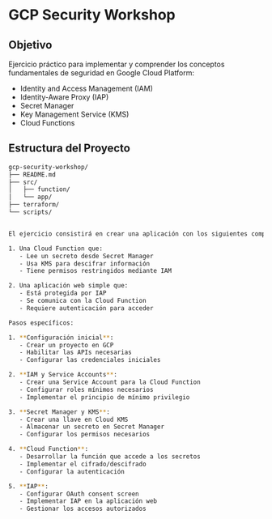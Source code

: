
# GCP Security Workshop

## Objetivo
Ejercicio práctico para implementar y comprender los conceptos fundamentales de seguridad en Google Cloud Platform:
- Identity and Access Management (IAM)
- Identity-Aware Proxy (IAP)
- Secret Manager
- Key Management Service (KMS)
- Cloud Functions

## Estructura del Proyecto
```bash
gcp-security-workshop/
├── README.md
├── src/
│   ├── function/
│   └── app/
├── terraform/
└── scripts/


El ejercicio consistirá en crear una aplicación con los siguientes componentes:

1. Una Cloud Function que:
   - Lee un secreto desde Secret Manager
   - Usa KMS para descifrar información
   - Tiene permisos restringidos mediante IAM

2. Una aplicación web simple que:
   - Está protegida por IAP
   - Se comunica con la Cloud Function
   - Requiere autenticación para acceder

Pasos específicos:

1. **Configuración inicial**:
   - Crear un proyecto en GCP
   - Habilitar las APIs necesarias
   - Configurar las credenciales iniciales

2. **IAM y Service Accounts**:
   - Crear una Service Account para la Cloud Function
   - Configurar roles mínimos necesarios
   - Implementar el principio de mínimo privilegio

3. **Secret Manager y KMS**:
   - Crear una llave en Cloud KMS
   - Almacenar un secreto en Secret Manager
   - Configurar los permisos necesarios

4. **Cloud Function**:
   - Desarrollar la función que accede a los secretos
   - Implementar el cifrado/descifrado
   - Configurar la autenticación

5. **IAP**:
   - Configurar OAuth consent screen
   - Implementar IAP en la aplicación web
   - Gestionar los accesos autorizados



